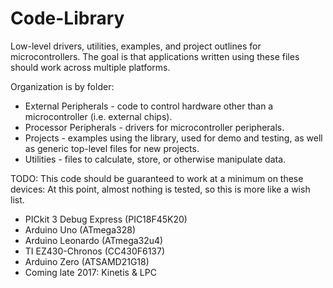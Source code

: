 # Code-Library
Low-level drivers, utilities, examples, and project outlines for microcontrollers.  The goal is that applications written using these files should work across multiple platforms.

Organization is by folder:
* External Peripherals - code to control hardware other than a microcontroller (i.e. external chips).
* Processor Peripherals - drivers for microcontroller peripherals.
* Projects - examples using the library, used for demo and testing, as well as generic top-level files for new projects.
* Utilities - files to calculate, store, or otherwise manipulate data.

TODO:  This code should be guaranteed to work at a minimum on these devices:
At this point, almost nothing is tested, so this is more like a wish list.
* PICkit 3 Debug Express (PIC18F45K20)
* Arduino Uno (ATmega328)
* Arduino Leonardo (ATmega32u4)
* TI EZ430-Chronos (CC430F6137)
* Arduino Zero (ATSAMD21G18)
* Coming late 2017:  Kinetis & LPC